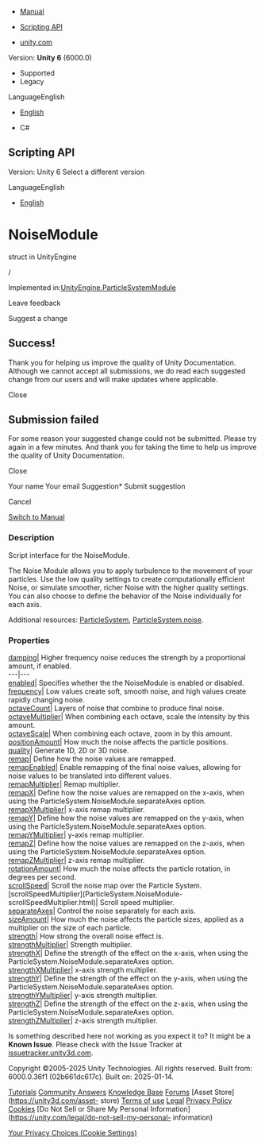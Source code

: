 [ ]()

  * [Manual](../Manual/index.html)
  * [Scripting API](../ScriptReference/index.html)

  * [unity.com](https://unity.com/)

Version: **Unity 6** (6000.0)

  * Supported
  * Legacy

LanguageEnglish

  * [English]()

  * C#

[ ](https://docs.unity3d.com)

## Scripting API

Version: Unity 6 Select a different version

LanguageEnglish

  * [English]()

# NoiseModule

struct in UnityEngine

/

Implemented
in:[UnityEngine.ParticleSystemModule](UnityEngine.ParticleSystemModule.html)

Leave feedback

Suggest a change

## Success!

Thank you for helping us improve the quality of Unity Documentation. Although
we cannot accept all submissions, we do read each suggested change from our
users and will make updates where applicable.

Close

## Submission failed

For some reason your suggested change could not be submitted. Please <a>try
again</a> in a few minutes. And thank you for taking the time to help us
improve the quality of Unity Documentation.

Close

Your name Your email Suggestion* Submit suggestion

Cancel

[Switch to Manual](../Manual/class-ParticleSystem.html "Go to ParticleSystem
Component in the Manual")

### Description

Script interface for the NoiseModule.

The Noise Module allows you to apply turbulence to the movement of your
particles. Use the low quality settings to create computationally efficient
Noise, or simulate smoother, richer Noise with the higher quality settings.
You can also choose to define the behavior of the Noise individually for each
axis.  
  
Additional resources: [ParticleSystem](ParticleSystem.html),
[ParticleSystem.noise](ParticleSystem-noise.html).

### Properties

[damping](ParticleSystem.NoiseModule-damping.html)| Higher frequency noise
reduces the strength by a proportional amount, if enabled.  
---|---  
[enabled](ParticleSystem.NoiseModule-enabled.html)| Specifies whether the the
NoiseModule is enabled or disabled.  
[frequency](ParticleSystem.NoiseModule-frequency.html)| Low values create
soft, smooth noise, and high values create rapidly changing noise.  
[octaveCount](ParticleSystem.NoiseModule-octaveCount.html)| Layers of noise
that combine to produce final noise.  
[octaveMultiplier](ParticleSystem.NoiseModule-octaveMultiplier.html)| When
combining each octave, scale the intensity by this amount.  
[octaveScale](ParticleSystem.NoiseModule-octaveScale.html)| When combining
each octave, zoom in by this amount.  
[positionAmount](ParticleSystem.NoiseModule-positionAmount.html)| How much the
noise affects the particle positions.  
[quality](ParticleSystem.NoiseModule-quality.html)| Generate 1D, 2D or 3D
noise.  
[remap](ParticleSystem.NoiseModule-remap.html)| Define how the noise values
are remapped.  
[remapEnabled](ParticleSystem.NoiseModule-remapEnabled.html)| Enable remapping
of the final noise values, allowing for noise values to be translated into
different values.  
[remapMultiplier](ParticleSystem.NoiseModule-remapMultiplier.html)| Remap
multiplier.  
[remapX](ParticleSystem.NoiseModule-remapX.html)| Define how the noise values
are remapped on the x-axis, when using the
ParticleSystem.NoiseModule.separateAxes option.  
[remapXMultiplier](ParticleSystem.NoiseModule-remapXMultiplier.html)| x-axis
remap multiplier.  
[remapY](ParticleSystem.NoiseModule-remapY.html)| Define how the noise values
are remapped on the y-axis, when using the
ParticleSystem.NoiseModule.separateAxes option.  
[remapYMultiplier](ParticleSystem.NoiseModule-remapYMultiplier.html)| y-axis
remap multiplier.  
[remapZ](ParticleSystem.NoiseModule-remapZ.html)| Define how the noise values
are remapped on the z-axis, when using the
ParticleSystem.NoiseModule.separateAxes option.  
[remapZMultiplier](ParticleSystem.NoiseModule-remapZMultiplier.html)| z-axis
remap multiplier.  
[rotationAmount](ParticleSystem.NoiseModule-rotationAmount.html)| How much the
noise affects the particle rotation, in degrees per second.  
[scrollSpeed](ParticleSystem.NoiseModule-scrollSpeed.html)| Scroll the noise
map over the Particle System.  
[scrollSpeedMultiplier](ParticleSystem.NoiseModule-
scrollSpeedMultiplier.html)| Scroll speed multiplier.  
[separateAxes](ParticleSystem.NoiseModule-separateAxes.html)| Control the
noise separately for each axis.  
[sizeAmount](ParticleSystem.NoiseModule-sizeAmount.html)| How much the noise
affects the particle sizes, applied as a multiplier on the size of each
particle.  
[strength](ParticleSystem.NoiseModule-strength.html)| How strong the overall
noise effect is.  
[strengthMultiplier](ParticleSystem.NoiseModule-strengthMultiplier.html)|
Strength multiplier.  
[strengthX](ParticleSystem.NoiseModule-strengthX.html)| Define the strength of
the effect on the x-axis, when using the
ParticleSystem.NoiseModule.separateAxes option.  
[strengthXMultiplier](ParticleSystem.NoiseModule-strengthXMultiplier.html)|
x-axis strength multiplier.  
[strengthY](ParticleSystem.NoiseModule-strengthY.html)| Define the strength of
the effect on the y-axis, when using the
ParticleSystem.NoiseModule.separateAxes option.  
[strengthYMultiplier](ParticleSystem.NoiseModule-strengthYMultiplier.html)|
y-axis strength multiplier.  
[strengthZ](ParticleSystem.NoiseModule-strengthZ.html)| Define the strength of
the effect on the z-axis, when using the
ParticleSystem.NoiseModule.separateAxes option.  
[strengthZMultiplier](ParticleSystem.NoiseModule-strengthZMultiplier.html)|
z-axis strength multiplier.  
  
Is something described here not working as you expect it to? It might be a
**Known Issue**. Please check with the Issue Tracker at
[issuetracker.unity3d.com](https://issuetracker.unity3d.com).

Copyright ©2005-2025 Unity Technologies. All rights reserved. Built from:
6000.0.36f1 (02b661dc617c). Built on: 2025-01-14.

[Tutorials](https://unity3d.com/learn) [Community
Answers](https://answers.unity3d.com) [Knowledge
Base](https://support.unity3d.com/hc/en-us)
[Forums](https://forum.unity3d.com) [Asset Store](https://unity3d.com/asset-
store) [Terms of use](https://docs.unity3d.com/Manual/TermsOfUse.html)
[Legal](https://unity.com/legal) [Privacy
Policy](https://unity.com/legal/privacy-policy)
[Cookies](https://unity.com/legal/cookie-policy) [Do Not Sell or Share My
Personal Information](https://unity.com/legal/do-not-sell-my-personal-
information)

[Your Privacy Choices (Cookie Settings)](javascript:void\(0\);)

